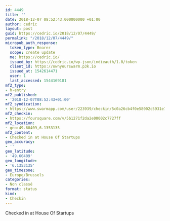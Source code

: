 ```yaml
---
id: 4449
title: ''
date: 2018-12-07 08:52:43.000000000 +01:00
author: cedric
layout: post
guid: https://cedric.io/2018/12/07/4449/
permalink: "/2018/12/07/4449/"
micropub_auth_response:
  token_type: Bearer
  scope: create update
  me: https://cedric.io/
  issued_by: https://cedric.io/wp-json/indieauth/1.0/token
  client_id: https://ownyourswarm.p3k.io
  issued_at: 1542614471
  user: 1
  last_accessed: 1544169181
mf2_type:
- h-entry
mf2_published:
- '2018-12-07T08:52:43+01:00'
mf2_syndication:
- https://www.swarmapp.com/user/223939/checkin/5c0a26cb4f0e58002c5931e7
mf2_checkin:
- https://foursquare.com/v/5b1271f2da2e00002c7727ff
mf2_location:
- geo:49.60409,6.1353135
mf2_content:
- Checked in at House Of Startups
geo_accuracy:
- ''
geo_latitude:
- '49.60409'
geo_longitude:
- '6.1353135'
geo_timezone:
- Europe/Brussels
categories:
- Non classé
format: status
kind:
- Checkin
---
```

Checked in at House Of Startups